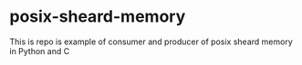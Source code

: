 # posix-sheard-memory
This is repo is example of consumer and producer of posix sheard memory in Python and C

